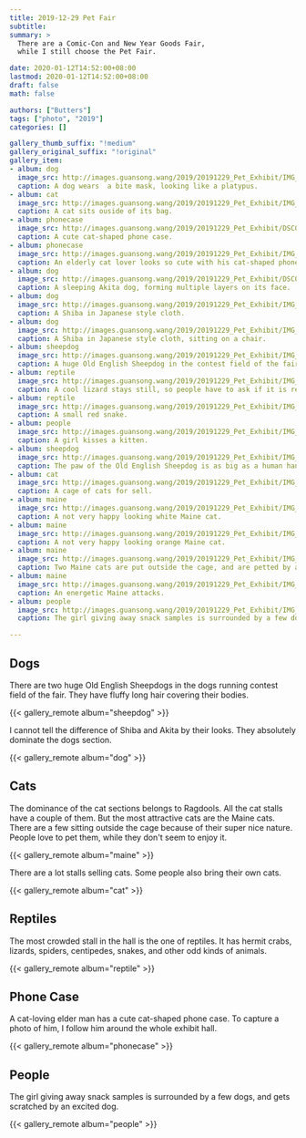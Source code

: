 ```yaml
---
title: 2019-12-29 Pet Fair
subtitle:
summary: >
  There are a Comic-Con and New Year Goods Fair,
  while I still choose the Pet Fair.

date: 2020-01-12T14:52:00+08:00
lastmod: 2020-01-12T14:52:00+08:00
draft: false
math: false

authors: ["Butters"]
tags: ["photo", "2019"]
categories: []

gallery_thumb_suffix: "!medium"
gallery_original_suffix: "!original"
gallery_item:
- album: dog
  image_src: http://images.guansong.wang/2019/20191229_Pet_Exhibit/IMG_20191229_112808.jpg
  caption: A dog wears  a bite mask, looking like a platypus.
- album: cat
  image_src: http://images.guansong.wang/2019/20191229_Pet_Exhibit/IMG_20191229_114447.jpg
  caption: A cat sits ouside of its bag.
- album: phonecase
  image_src: http://images.guansong.wang/2019/20191229_Pet_Exhibit/DSC00753.JPG
  caption: A cute cat-shaped phone case.
- album: phonecase
  image_src: http://images.guansong.wang/2019/20191229_Pet_Exhibit/IMG_20191229_115836.jpg
  caption: An elderly cat lover looks so cute with his cat-shaped phone case.
- album: dog
  image_src: http://images.guansong.wang/2019/20191229_Pet_Exhibit/DSC00755.JPG
  caption: A sleeping Akita dog, forming multiple layers on its face.
- album: dog
  image_src: http://images.guansong.wang/2019/20191229_Pet_Exhibit/IMG_20191229_122622.jpg
  caption: A Shiba in Japanese style cloth.
- album: dog
  image_src: http://images.guansong.wang/2019/20191229_Pet_Exhibit/IMG_20191229_122724.jpg
  caption: A Shiba in Japanese style cloth, sitting on a chair.
- album: sheepdog
  image_src: http://images.guansong.wang/2019/20191229_Pet_Exhibit/IMG_20191229_123406.jpg
  caption: A huge Old English Sheepdog in the contest field of the fair.
- album: reptile
  image_src: http://images.guansong.wang/2019/20191229_Pet_Exhibit/IMG_20191229_123845.jpg
  caption: A cool lizard stays still, so people have to ask if it is real over and over.
- album: reptile
  image_src: http://images.guansong.wang/2019/20191229_Pet_Exhibit/IMG_20191229_124051.jpg
  caption: A small red snake.
- album: people
  image_src: http://images.guansong.wang/2019/20191229_Pet_Exhibit/IMG_20191229_125025.jpg
  caption: A girl kisses a kitten.
- album: sheepdog
  image_src: http://images.guansong.wang/2019/20191229_Pet_Exhibit/IMG_20191229_125540.jpg
  caption: The paw of the Old English Sheepdog is as big as a human hand.
- album: cat
  image_src: http://images.guansong.wang/2019/20191229_Pet_Exhibit/IMG_20191229_130629.jpg
  caption: A cage of cats for sell.
- album: maine
  image_src: http://images.guansong.wang/2019/20191229_Pet_Exhibit/IMG_20191229_130718.jpg
  caption: A not very happy looking white Maine cat.
- album: maine
  image_src: http://images.guansong.wang/2019/20191229_Pet_Exhibit/IMG_20191229_134519.jpg
  caption: A not very happy looking orange Maine cat.
- album: maine
  image_src: http://images.guansong.wang/2019/20191229_Pet_Exhibit/IMG_20191229_134719.jpg
  caption: Two Maine cats are put outside the cage, and are petted by all the people walking by.
- album: maine
  image_src: http://images.guansong.wang/2019/20191229_Pet_Exhibit/IMG_20191229_140834.jpg
  caption: An energetic Maine attacks.
- album: people
  image_src: http://images.guansong.wang/2019/20191229_Pet_Exhibit/IMG_20191229_141411.jpg
  caption: The girl giving away snack samples is surrounded by a few dogs.

---
```


## Dogs

There are two huge Old English Sheepdogs
in the dogs running contest field of the fair.
They have fluffy long hair covering their bodies.

{{< gallery_remote album="sheepdog" >}}

I cannot tell the difference of Shiba and Akita by their looks.
They absolutely dominate the dogs section.

{{< gallery_remote album="dog" >}}

## Cats

The dominance of the cat sections belongs to Ragdools.
All the cat stalls have a couple of them.
But the most attractive cats are the Maine cats.
There are a few sitting outside the cage because of their super nice nature.
People love to pet them, while they don't seem to enjoy it.

{{< gallery_remote album="maine" >}}

There are a lot stalls selling cats.
Some people also bring their own cats.

{{< gallery_remote album="cat" >}}

## Reptiles

The most crowded stall in the hall is the one of reptiles.
It has hermit crabs, lizards, spiders, centipedes, snakes,
and other odd kinds of animals.

{{< gallery_remote album="reptile" >}}

## Phone Case

A cat-loving elder man has a cute cat-shaped phone case.
To capture a photo of him, I follow him around the whole exhibit hall.

{{< gallery_remote album="phonecase" >}}

## People

The girl giving away snack samples is surrounded by a few dogs,
and gets scratched by an excited dog.

{{< gallery_remote album="people" >}}